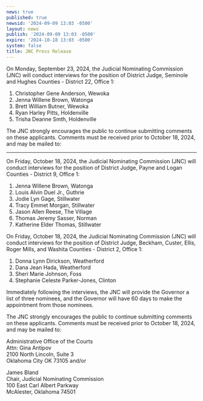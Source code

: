 ```yaml
---
news: true
published: true
newsid: '2024-09-09 13:03 -0500'
layout: news
publish: '2024-09-09 13:03 -0500'
expire: '2024-10-18 13:03 -0500'
system: false
title: JNC Press Release
---
```

On Monday, September 23, 2024, the Judicial Nominating Commission (JNC) will conduct interviews for
the position of District Judge, Seminole and Hughes Counties - District 22, Office 1:

1. Christopher Gene Anderson, Wewoka
2. Jenna Willene Brown, Watonga
3. Brett William Butner, Wewoka
4. Ryan Harley Pitts, Holdenville
5. Trisha Deanne Smth, Holdenville

The JNC strongly encourages the public to continue submitting comments on these applicants. Comments
must be received prior to October 18, 2024, and may be mailed to:

<hr />

On Friday, October 18, 2024, the Judicial Nominating Commission (JNC) will conduct interviews for the
position of District Judge, Payne and Logan Counties - District 9, Office 1:

1. Jenna Willene Brown, Watonga
2. Louis Alvin Duel Jr., Guthrie
3. Jodie Lyn Gage, Stillwater
4. Tracy Emmet Morgan, Stillwater
5. Jason Allen Reese, The Village
6. Thomas Jeremy Sasser, Norman
7. Katherine Elder Thomas, Stillwater

On Friday, October 18, 2024, the Judicial Nominating Commission (JNC) will conduct interviews for the position of District Judge, Beckham, Custer, Ellis, Roger Mills, and Washita Counties - District 2, Office 1:
1. Donna Lynn Dirickson, Weatherford
2. Dana Jean Hada, Weatherford
3. Sheri Marie Johnson, Foss
4. Stephanie Celeste Parker-Jones, Clinton

Immediately following the interviews, the JNC will provide the Governor a list of three nominees, and the
Governor will have 60 days to make the appointment from those nominees.

The JNC strongly encourages the public to continue submitting comments on these applicants. Comments
must be received prior to October 18, 2024, and may be mailed to:

Administrative Office of the Courts  
Attn: Gina Antipov  
2100 North Lincoln, Suite 3  
Oklahoma City OK 73105 and/or

James Bland  
Chair, Judicial Nominating Commission  
100 East Carl Albert Parkway  
McAlester, Oklahoma 74501
